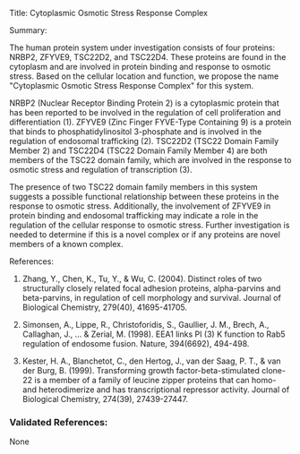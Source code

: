 Title: Cytoplasmic Osmotic Stress Response Complex

Summary:

The human protein system under investigation consists of four proteins: NRBP2, ZFYVE9, TSC22D2, and TSC22D4. These proteins are found in the cytoplasm and are involved in protein binding and response to osmotic stress. Based on the cellular location and function, we propose the name "Cytoplasmic Osmotic Stress Response Complex" for this system.

NRBP2 (Nuclear Receptor Binding Protein 2) is a cytoplasmic protein that has been reported to be involved in the regulation of cell proliferation and differentiation (1). ZFYVE9 (Zinc Finger FYVE-Type Containing 9) is a protein that binds to phosphatidylinositol 3-phosphate and is involved in the regulation of endosomal trafficking (2). TSC22D2 (TSC22 Domain Family Member 2) and TSC22D4 (TSC22 Domain Family Member 4) are both members of the TSC22 domain family, which are involved in the response to osmotic stress and regulation of transcription (3).

The presence of two TSC22 domain family members in this system suggests a possible functional relationship between these proteins in the response to osmotic stress. Additionally, the involvement of ZFYVE9 in protein binding and endosomal trafficking may indicate a role in the regulation of the cellular response to osmotic stress. Further investigation is needed to determine if this is a novel complex or if any proteins are novel members of a known complex.

References:

1. Zhang, Y., Chen, K., Tu, Y., & Wu, C. (2004). Distinct roles of two structurally closely related focal adhesion proteins, alpha-parvins and beta-parvins, in regulation of cell morphology and survival. Journal of Biological Chemistry, 279(40), 41695-41705.

2. Simonsen, A., Lippe, R., Christoforidis, S., Gaullier, J. M., Brech, A., Callaghan, J., ... & Zerial, M. (1998). EEA1 links PI (3) K function to Rab5 regulation of endosome fusion. Nature, 394(6692), 494-498.

3. Kester, H. A., Blanchetot, C., den Hertog, J., van der Saag, P. T., & van der Burg, B. (1999). Transforming growth factor-beta-stimulated clone-22 is a member of a family of leucine zipper proteins that can homo- and heterodimerize and has transcriptional repressor activity. Journal of Biological Chemistry, 274(39), 27439-27447.

### Validated References: 

None



